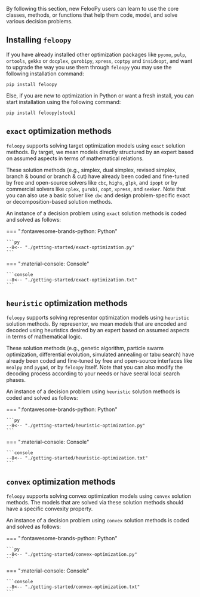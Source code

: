 By following this section, new FelooPy users can learn to use the core classes, methods, or functions that help them code, model, and solve various decision problems.

## Installing `feloopy`

If you have already installed other optimization packages like `pyomo`, `pulp`, `ortools`, `gekko` or `docplex`, `gurobipy`, `xpress`, `coptpy` and `insideopt`, and want to upgrade the way you use them through `feloopy` you may use the following installation command:

```terminal
pip install feloopy
```

Else, if you are new to optimization in Python or want a fresh install, you can start installation using the following command:

```terminal
pip install feloopy[stock]
```

## `exact` optimization methods

`feloopy` supports solving target optimization models using `exact` solution methods. By target, we mean models directly structured by an expert based on assumed aspects in terms of mathematical relations. 

These solution methods (e.g., simplex, dual simplex, revised simplex, branch & bound or branch & cut) have already been coded and fine-tuned by free and open-source solvers like `cbc`, `highs`, `glpk`, and `ipopt` or by commercial solvers like `cplex`, `gurobi`, `copt`, `xpress`, and `seeker`. Note that you can also use a basic solver like `cbc` and design problem-specific exact or decomposition-based solution methods. 

An instance of a decision problem using `exact` solution methods is coded and solved as follows:

=== ":fontawesome-brands-python: Python"

    ```py
    --8<-- "./getting-started/exact-optimization.py"
    ```

=== ":material-console: Console"

    ```console
    --8<-- "./getting-started/exact-optimization.txt"
    ```

## `heuristic` optimization methods


`feloopy` supports solving representor optimization models using `heuristic` solution methods. By representor, we mean models that are encoded and decoded using heuristics desired by an expert based on assumed aspects in terms of mathematical logic.

These solution methods (e.g., genetic algorithm, particle swarm optimization, differential evolution, simulated annealing or tabu search) have already been coded and fine-tuned by free and open-source interfaces like `mealpy` and `pygad`, or by `feloopy` itself. Note that you can also modify the decoding process according to your needs or have seeral local search phases.

An instance of a decision problem using `heuristic` solution methods is coded and solved as follows:

=== ":fontawesome-brands-python: Python"

    ```py
    --8<-- "./getting-started/heuristic-optimization.py"
    ```

=== ":material-console: Console"

    ```console
    --8<-- "./getting-started/heuristic-optimization.txt"
    ```

## `convex` optimization methods


`feloopy` supports solving convex optimization models using `convex` solution methods. The models that are solved via these solution methods should have a specific convexity property.

An instance of a decision problem using `convex` solution methods is coded and solved as follows:

=== ":fontawesome-brands-python: Python"

    ```py
    --8<-- "./getting-started/convex-optimization.py"
    ```

=== ":material-console: Console"

    ```console
    --8<-- "./getting-started/convex-optimization.txt"
    ```